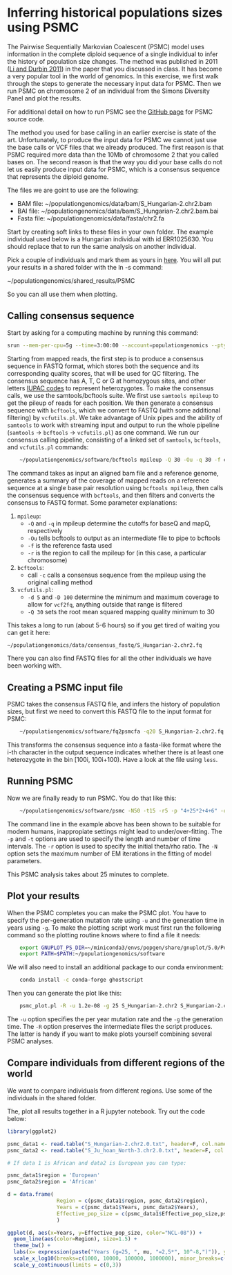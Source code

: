 # Inferring historical populations sizes using PSMC

The Pairwise Sequentially Markovian Coalescent (PSMC) model uses information in the complete diploid sequence of a single individual to infer the history of population size changes. The method was published in 2011 ([Li and Durbin 2011](https://www.nature.com/articles/nature10231)) in the paper that you discussed in class. It has become a very popular tool in the world of genomics. In this exercise, we first walk through the steps to generate the necessary input data for PSMC. Then we run PSMC on chromosome 2 of an individual from the Simons Diversity Panel and plot the results.

For additional detail on how to run PSMC see the [GitHub page](https://github.com/lh3/psmc) for PSMC source code.

The method you used for base calling in an earlier exercise is state of the art. Unfortunately, to produce the input data for PSMC we cannot just use the base calls or VCF files that we already produced. The first reason is that PSMC required more data than the 10Mb of chromosome 2 that you called bases on. The second reason is that the way you did your base calls do not let us easily produce input data for PSMC, which is a consensus sequence that represents the diploid genome. 

The files we are goint to use are the following:
- BAM file: ~/populationgenomics/data/bam/S_Hungarian-2.chr2.bam
- BAI file: ~/populationgenomics/data/bam/S_Hungarian-2.chr2.bam.bai
- Fasta file: ~/populationgenomics/data/fasta/chr2.fa

Start by creating soft links to these files in your own folder. The example individual used below is a Hungarian individual with id ERR1025630. You should replace that to run the same analysis on another individual.

Pick a couple of individuals and mark them as yours in [here](https://docs.google.com/spreadsheets/d/1OEHI1tNiwHrwKkl9L5rPtbVKCHQDpCZtKzpnZ1sWKJY/edit?usp=sharing). You will all put your results in a shared folder with the ln -s command:

~/populationgenomics/shared_results/PSMC

So you can all use them when plotting.

## Calling consensus sequence

Start by asking for a computing machine by running this command:

```bash
srun --mem-per-cpu=5g --time=3:00:00 --account=populationgenomics --pty bash
```

Starting from mapped reads, the first step is to produce a consensus sequence in FASTQ format, which stores both the sequence and its corresponding quality scores, that will be used for QC filtering. The consensus sequence has A, T, C or G at homozygous sites, and other letters [IUPAC codes](https://www.bioinformatics.org/sms/iupac.html) to represent heterozygotes. To make the consensus calls, we use the samtools/bcftools suite. We first use `samtools mpileup` to get the pileup of reads for each position. We then generate a consensus sequence with `bcftools`, which we convert to FASTQ (with some additional filtering) by `vcfutils.pl`. We take advantage of Unix pipes and the ability of `samtools` to work with streaming input and output to run the whole pipeline (`samtools` -> `bcftools` -> `vcfutils.pl`) as one command. We run our consensus calling pipeline, consisting of a linked set of `samtools`, `bcftools`, and `vcfutils.pl` commands:

```bash
    ~/populationgenomics/software/bcftools mpileup -Q 30 -Ou -q 30 -f chr2.fa -r 2 S_Hungarian-2.chr2.bam | ~/populationgenomics/software/bcftools call -c   ~/populationgenomics/software/vcfutils.pl vcf2fq -d 5 -D 100 -Q 30 > S_Hungarian-2.chr2.fq
```

The command takes as input an aligned bam file and a reference genome, generates a summary of the coverage of mapped reads on a reference sequence at a single base pair resolution using `bcftools mpileup`, then calls the consensus sequence with `bcftools`, and then filters and converts the consensus to FASTQ format. Some parameter explanations:

1. `mpileup`:
    - `-Q` and `-q` in mpileup determine the cutoffs for baseQ and mapQ, respectively
    - `-Ou` tells bcftools to output as an intermediate file to pipe to bcftools
    - `-f` is the reference fasta used 
    - `-r` is the region to call the mpileup for (in this case, a particular chromosome)
2. `bcftools`:
    - call `-c` calls a consensus sequence from the mpileup using the original calling method
3. `vcfutils.pl`:
    - `-d 5` and `-D 100` determine the minimum and maximum coverage to allow for `vcf2fq`, anything outside that range is filtered
    - `-Q 30` sets the root mean squared mapping quality minimum to 30

This takes a long to run (about 5-6 hours) so if you get tired of waiting you can get it here:

```bash
~/populationgenomics/data/consensus_fastq/S_Hungarian-2.chr2.fq
```

There you can also find FASTQ files for all the other individuals we have been working with.

## Creating a PSMC input file
PSMC takes the consensus FASTQ file, and infers the history of population sizes, but first we need to convert this FASTQ file to the input format for PSMC:

```bash
    ~/populationgenomics/software/fq2psmcfa -q20 S_Hungarian-2.chr2.fq > S_Hungarian-2.chr2.psmcfa
```

This transforms the consensus sequence into a fasta-like format where the i-th character in the output sequence indicates whether there is at least one heterozygote in the bin [100i, 100i+100). Have a look at the file using `less`.

## Running PSMC

Now we are finally ready to run PSMC. You do that like this:

```bash
    ~/populationgenomics/software/psmc -N50 -t15 -r5 -p "4+25*2+4+6" -o S_Hungarian-2.chr2.psmc S_Hungarian-2.chr2.psmcfa
```

The command line in the example above has been shown to be suitable for modern humans, inappropiate settings might lead to under/over-fitting. The `-p` and `-t` options are used to specify the length and number of time intervals. The `-r` option is used to specify the initial theta/rho ratio. The `-N` option sets the maximum number of EM iterations in the fitting of model parameters.

This PSMC analysis takes about 25 minutes to complete. 

## Plot your results

When the PSMC completes you can make the PSMC plot. You have to specify the per-generation mutation rate using `-u` and the generation time in years using `-g`. To make the plotting script work must first run the following command so the plotting routine knows where to find a file it needs:

```bash
    export GNUPLOT_PS_DIR=~/miniconda3/envs/popgen/share/gnuplot/5.0/PostScript
    export PATH=$PATH:~/populationgenomics/software
```

We will also need to install an additional package to our conda environment:

```bash
    conda install -c conda-forge ghostscript
```

Then you can generate the plot like this:

```bash
    psmc_plot.pl -R -u 1.2e-08 -g 25 S_Hungarian-2.chr2 S_Hungarian-2.chr2.psmc
```

The `-u` option specifies the per year mutation rate and the `-g` the generation time. The `-R` option preserves the intermediate files the script produces. The latter is handy if you want to make plots yourself combining several PSMC analyses.

## Compare individuals from different regions of the world

We want to compare individuals from different regions. Use some of the individuals in the shared folder.

The, plot all results together in a R jupyter notebook. Try out the code below:

```R
library(ggplot2)

psmc_data1 <- read.table("S_Hungarian-2.chr2.0.txt", header=F, col.names = c('Years', 'Effective_pop_size', 'X', 'Y', 'C'))
psmc_data2 <- read.table("S_Ju_hoan_North-3.chr2.0.txt", header=F, col.names = c('Years', 'Effective_pop_size', 'X', 'Y', 'C'))

# If data 1 is African and data2 is European you can type: 

psmc_data1$region = 'European'
psmc_data2$region = 'African'

d = data.frame(
                Region = c(psmc_data1$region, psmc_data2$region), 
                Years = c(psmc_data1$Years, psmc_data2$Years), 
                Effective_pop_size = c(psmc_data1$Effective_pop_size,psmc_data2$Effective_pop_size)
                )

ggplot(d, aes(x=Years, y=Effective_pop_size, color="NCL-08")) + 
  geom_line(aes(color=Region), size=1.5) + 
  theme_bw() + 
  labs(x= expression(paste("Years (g=25, ", mu, "=2,5*", 10^-8,")")), y="Effective population size", title='Results of PSMC') +
  scale_x_log10(breaks=c(1000, 10000, 100000, 1000000), minor_breaks=c(500, 5000, 50000, 500000)) +
  scale_y_continuous(limits = c(0,3))

```
